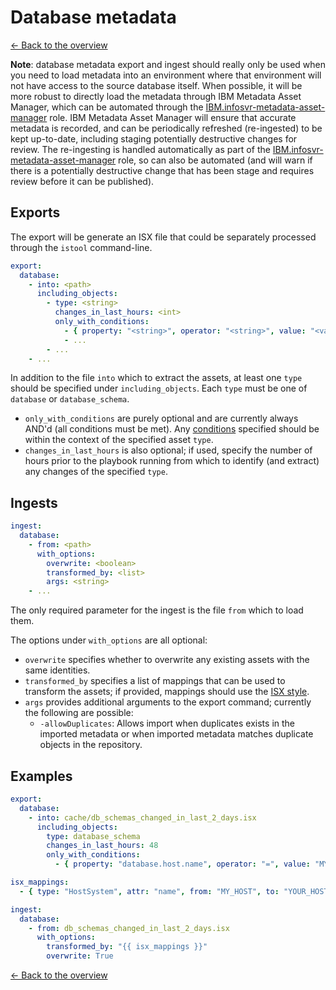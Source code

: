 # Database metadata

[<- Back to the overview](../README.md)

**Note**: database metadata export and ingest should really only be used when you need to load metadata into an environment where that environment will not have access to the source database itself.  When possible, it will be more robust to directly load the metadata through IBM Metadata Asset Manager, which can be automated through the [IBM.infosvr-metadata-asset-manager](https://galaxy.ansible.com/IBM/infosvr-metadata-asset-manager) role.  IBM Metadata Asset Manager will ensure that accurate metadata is recorded, and can be periodically refreshed (re-ingested) to be kept up-to-date, including staging potentially destructive changes for review.  The re-ingesting is handled automatically as part of the [IBM.infosvr-metadata-asset-manager](https://galaxy.ansible.com/IBM/infosvr-metadata-asset-manager) role, so can also be automated (and will warn if there is a potentially destructive change that has been stage and requires review before it can be published).

## Exports

The export will be generate an ISX file that could be separately processed through the `istool` command-line.

```yml
export:
  database:
    - into: <path>
      including_objects:
        - type: <string>
          changes_in_last_hours: <int>
          only_with_conditions:
            - { property: "<string>", operator: "<string>", value: "<value>" }
            - ...
        - ...
    - ...
```

In addition to the file `into` which to extract the assets, at least one `type` should be specified under `including_objects`. Each `type` must be one of `database` or `database_schema`.

- `only_with_conditions` are purely optional and are currently always AND'd (all conditions must be met). Any [conditions](conditions.md) specified should be within the context of the specified asset `type`.
- `changes_in_last_hours` is also optional; if used, specify the number of hours prior to the playbook running from which to identify (and extract) any changes of the specified `type`.

## Ingests

```yml
ingest:
  database:
    - from: <path>
      with_options:
        overwrite: <boolean>
        transformed_by: <list>
        args: <string>
    - ...
```

The only required parameter for the ingest is the file `from` which to load them.

The options under `with_options` are all optional:

- `overwrite` specifies whether to overwrite any existing assets with the same identities.
- `transformed_by` specifies a list of mappings that can be used to transform the assets; if provided, mappings should use the [ISX style](mappings.md#isx-style).
- `args` provides additional arguments to the export command; currently the following are possible:
  - `-allowDuplicates`: Allows import when duplicates exists in the imported metadata or when imported metadata matches duplicate objects in the repository.

## Examples

```yml
export:
  database:
    - into: cache/db_schemas_changed_in_last_2_days.isx
      including_objects:
        type: database_schema
        changes_in_last_hours: 48
        only_with_conditions:
          - { property: "database.host.name", operator: "=", value: "MYHOST.SOMEWHERE.COM" }

isx_mappings:
  - { type: "HostSystem", attr: "name", from: "MY_HOST", to: "YOUR_HOST" }

ingest:
  database:
    - from: db_schemas_changed_in_last_2_days.isx
      with_options:
        transformed_by: "{{ isx_mappings }}"
        overwrite: True
```

[<- Back to the overview](../README.md)
